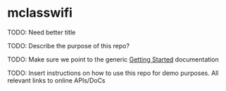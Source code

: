 # mclasswifi

TODO: Need better title

TODO: Describe the purpose of this repo?

TODO: Make sure we point to the generic [Getting Started](Getting-Started.md) documentation

TODO: Insert instructions on how to use this repo for demo purposes. All relevant links to online APIs/DoCs
